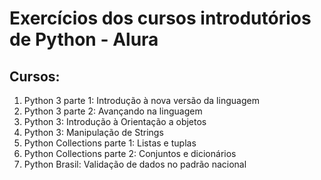 # Exercícios dos cursos introdutórios de Python - Alura

## Cursos:

1. Python 3 parte 1: Introdução à nova versão da linguagem
2. Python 3 parte 2: Avançando na linguagem
3. Python 3: Introdução à Orientação a objetos
4. Python 3: Manipulação de Strings
5. Python Collections parte 1: Listas e tuplas
6. Python Collections parte 2: Conjuntos e dicionários
7. Python Brasil: Validação de dados no padrão nacional

